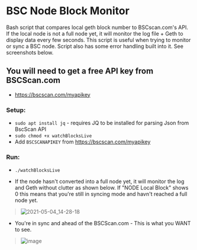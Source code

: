 # BSC Node Block Monitor
Bash script that compares local geth block number to BSCscan.com's API. If the local node is not a full node yet, it will monitor the log file + Geth to display data every few seconds. This script is useful when trying to monitor or sync a BSC node. Script also has some error handling built into it. See screenshots below.

## You will need to get a free API key from BSCScan.com
- https://bscscan.com/myapikey

### Setup:
- ```sudo apt install jq``` - requires JQ to be installed for parsing Json from BscScan API
- ```sudo chmod +x watchBlocksLive```
- Add ```BSCSCANAPIKEY``` from https://bscscan.com/myapikey

### Run:
- ```./watchBlocksLive```

* If the node hasn't converted into a full node yet, it will monitor the log and Geth without clutter as shown below. If "NODE Local Block" shows 0 this means that you're still in syncing mode and havn't reached a full node yet.
> ![2021-05-04_14-28-18](https://user-images.githubusercontent.com/28745523/117052143-5f392180-ace5-11eb-9fca-c411feffc51b.jpg)

* You're in sync and ahead of the BSCScan.com - This is what you WANT to see.
> ![image](https://user-images.githubusercontent.com/28745523/117009521-da84de00-acb9-11eb-90a7-8e5e4a1abe48.png)
